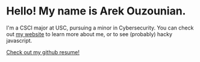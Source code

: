 # Hello! My name is Arek Ouzounian.
I'm a CSCI major at USC, pursuing a minor in Cybersecurity.
You can check out [my website](https://www.arekouzounian.com) to learn more about me, or to see (probably) hacky javascript. 
<!---
Either way, you'll be disappointed.

6/22/23 - commenting this stuff out because my github grade dropped tremendously; not sure how they're calculating commits but I should have far more than whatever it's showing

<a href="https://arekouzounian.com">
  <img align="center" src="https://github-readme-stats.vercel.app/api?username=arekouzounian&count_private=true&show_icons=true&theme=radical&include_all_commits=true" />
</a>
<a href="https://arekouzounian.com">
  <img align="center" src="https://github-readme-stats.vercel.app/api/top-langs/?username=arekouzounian&theme=radical" />
</a>
--->

<a href="https://resume.github.io/?arekouzounian">Check out my github resume!</a> 
